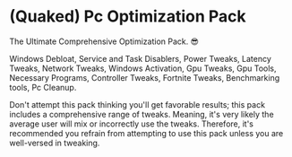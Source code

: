 # (Quaked) Pc Optimization Pack
The Ultimate Comprehensive Optimization Pack. 😎 

Windows Debloat, Service and Task Disablers, Power Tweaks, Latency Tweaks, Network Tweaks, Windows Activation, 
Gpu Tweaks, Gpu Tools, Necessary Programs, Controller Tweaks, Fortnite Tweaks, Benchmarking tools, Pc Cleanup. 

Don't attempt this pack thinking you'll get favorable results; this pack includes a comprehensive range of tweaks. 
Meaning, it's very likely the average user will mix or incorrectly use the tweaks. 
Therefore, it's recommended you refrain from attempting to use this pack unless you are well-versed in tweaking.
